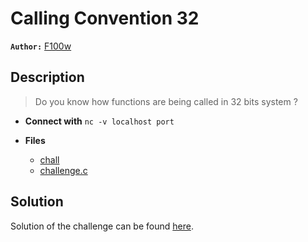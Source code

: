 # Calling Convention 32

**`Author:`** [F100w]()

## Description

> Do you know how functions are being called in 32 bits system ?



- **Connect with** `nc -v localhost port`

- **Files** 
 	- [chall](./challenge/chall)
	- [challenge.c](./src/challenge.c)

## Solution
Solution of the challenge can be found [here](solution/).
